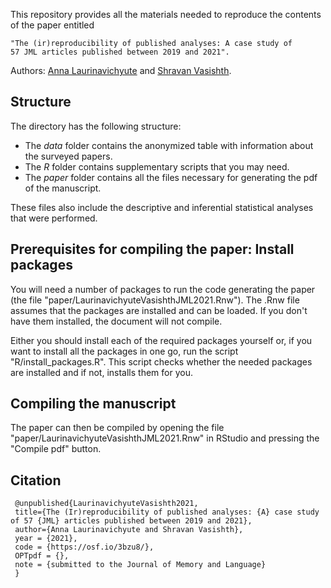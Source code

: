 This repository provides all the materials needed to reproduce the contents of the paper entitled 

    "The (ir)reproducibility of published analyses: A case study of 
    57 JML articles published between 2019 and 2021".

Authors: [Anna Laurinavichyute](https://annlaurin.github.io/) and [Shravan Vasishth](vasishth.github.io).

## Structure

The directory has the following structure: 

- The *data* folder contains the anonymized table with information about the surveyed papers.
- The *R* folder contains supplementary scripts that you may need. 
- The *paper* folder contains all the files necessary for generating the pdf of the manuscript. 

These files also include the descriptive and inferential statistical analyses that were performed.

## Prerequisites for compiling the paper: Install packages

You will need a number of packages to run the code generating the paper (the file "paper/LaurinavichyuteVasishthJML2021.Rnw"). The .Rnw file assumes that the packages are installed and can be loaded. If you don't have them installed, the document will not compile. 

Either you should install each of the required packages yourself or, if you want to install all the packages in one go, run the script "R/install_packages.R". This script checks whether the needed packages are installed and if not, installs them for you.

## Compiling the manuscript

The paper can then be compiled by opening the file "paper/LaurinavichyuteVasishthJML2021.Rnw" in RStudio and pressing the "Compile pdf" button. 

## Citation

     @unpublished{LaurinavichyuteVasishth2021,
     title={The (Ir)reproducibility of published analyses: {A} case study of 57 {JML} articles published between 2019 and 2021},
     author={Anna Laurinavichyute and Shravan Vasishth},
     year = {2021},
     code = {https://osf.io/3bzu8/},
     OPTpdf = {},
     note = {submitted to the Journal of Memory and Language}
     }
